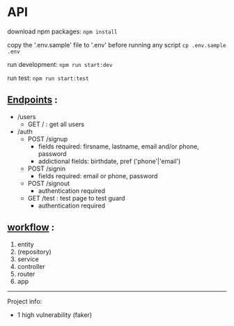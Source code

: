 # API
download npm packages:
`npm install`

copy the '.env.sample' file to '.env' before running any script
`cp .env.sample .env`

run development:
`npm run start:dev`

run test:
`npm run start:test`

## <u>Endpoints</u> :
- /users
    - GET / : get all users
- /auth
  - POST /signup 
    - fields required: firsname, lastname, email and/or phone, password
	- addictional fields: birthdate, pref ('phone'|'email')
  - POST /signin 
	- fields required: email or phone, password
  - POST /signout
	- authentication required
  - GET /test : test page to test guard
	- authentication required

## <u>workflow</u> :
1. entity
2. (repository)
3. service
4. controller
5. router
6. app

***
Project info:
- 1 high vulnerability (faker)
